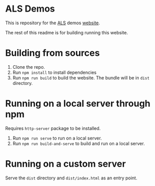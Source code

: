 # ALS Demos

This is repository for the [ALS](https://github.com/matafokka/leaflet-advanced-layer-system) demos [website](https://matafokka.github.io/als-demos).

The rest of this readme is for building running this website.

# Building from sources

1. Clone the repo.
1. Run `npm install` to install dependencies
1. Run `npm run build` to build the website. The bundle will be in `dist` directory.

# Running on a local server through npm

Requires `http-server` package to be installed.

1. Run `npm run serve` to run on a local server.
1. Run `npm run build-and-serve` to build and run on a local server.

# Running on a custom server

Serve the `dist` directory and `dist/index.html` as an entry point.